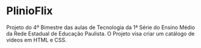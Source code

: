 # PlinioFlix

Projeto do 4º Bimestre das aulas de Tecnologia da 1ª Série do Ensino Médio da Rede Estadual de Educação Paulista.
O Projeto visa criar um catálogo de vídeos em HTML e CSS.
